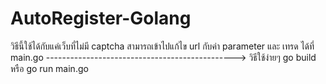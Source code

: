 # AutoRegister-Golang
วิธีนี้ใช้ได้กับแค่เว็บที่ไม่มี captcha 
สามารถเข้าไปแก้ไข url กับค่า parameter และ เทรด ได้ที่ main.go 
----------------------------------------------->
วิธีใช้ง่ายๆ go build หรือ go run main.go
